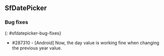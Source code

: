 ## SfDatePicker

### Bug fixes
{: #sfdatepicker-bug-fixes}

* \#287310 -  [Android] Now, the day value is working fine when changing the previous year value.